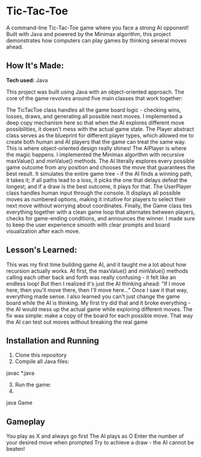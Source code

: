 # Tic-Tac-Toe
A command-line Tic-Tac-Toe game where you face a strong AI opponent! Built with Java and powered by the Minimax algorithm, this project demonstrates how computers can play games by thinking several moves ahead.

## How It's Made:
**Tech used:** Java

This project was built using Java with an object-oriented approach. The core of the game revolves around five main classes that work together:


The TicTacToe class handles all the game board logic - checking wins, losses, draws, and generating all possible next moves. I implemented a deep copy mechanism here so that when the AI explores different move possibilities, it doesn't mess with the actual game state.
The Player abstract class serves as the blueprint for different player types, which allowed me to create both human and AI players that the game can treat the same way. This is where object-oriented design really shines!
The AIPlayer is where the magic happens. I implemented the Minimax algorithm with recursive maxValue() and minValue() methods. The AI literally explores every possible game outcome from any position and chooses the move that guarantees the best result. It simulates the entire game tree - if the AI finds a winning path, it takes it; if all paths lead to a loss, it picks the one that delays defeat the longest; and if a draw is the best outcome, it plays for that.
The UserPlayer class handles human input through the console. It displays all possible moves as numbered options, making it intuitive for players to select their next move without worrying about coordinates.
Finally, the Game class ties everything together with a clean game loop that alternates between players, checks for game-ending conditions, and announces the winner. I made sure to keep the user experience smooth with clear prompts and board visualization after each move.

## Lesson's Learned:

This was my first time building game AI, and it taught me a lot about how recursion actually works. At first, the maxValue() and minValue() methods calling each other back and forth was really confusing - it felt like an endless loop! But then I realized it's just the AI thinking ahead: "If I move here, then you'll move there, then I'll move here..." Once I saw it that way, everything made sense.
I also learned you can't just change the game board while the AI is thinking. My first try did that and it broke everything - the AI would mess up the actual game while exploring different moves. The fix was simple: make a copy of the board for each possible move. That way the AI can test out moves without breaking the real game

## Installation and Running

1. Clone this repository
2. Compile all Java files:

javac *.java

3. Run the game:
4. 
java Game


## Gameplay

You play as X and always go first
The AI plays as O
Enter the number of your desired move when prompted
Try to achieve a draw - the AI cannot be beaten!
